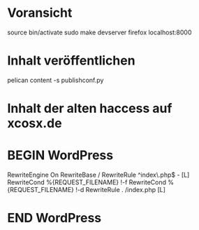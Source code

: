 # Voransicht
source bin/activate
sudo make devserver
firefox localhost:8000

# Inhalt veröffentlichen
pelican content -s publishconf.py

# Inhalt der alten haccess auf xcosx.de

# BEGIN WordPress
<IfModule mod_rewrite.c>
RewriteEngine On
RewriteBase /
RewriteRule ^index\.php$ - [L]
RewriteCond %{REQUEST_FILENAME} !-f
RewriteCond %{REQUEST_FILENAME} !-d
RewriteRule . /index.php [L]
</IfModule>

# END WordPress
